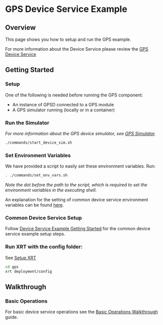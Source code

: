 # GPS Device Service Example

## Overview

This page shows you how to setup and run the GPS example.

For more information about the Device Service please review the [GPS Device Service](https://docs.iotechsys.com/edge-xrt20/device-service-components/gps-device-service-component.html)

## Getting Started

### **Setup**

One of the following is needed before running the GPS component:

* An instance of GPSD connected to a GPS module
* A GPS simulator running (locally or in a container)

### **Run the Simulator**

*For more information about the GPS device simulator, see [GPS Simulator](https://docs.iotechsys.com/edge-xrt20/simulators/gps/overview.html).*

```bash
./commands/start_device_sim.sh
```

### **Set Environment Variables**

We have provided a script to easily set these environment variables. Run:
```bash
. ./commands/set_env_vars.sh
```
*Note the dot before the path to the script, which is required to set the environment variables in the executing shell.*

An explanation for the setting of common device service environment variables can be found [here](../interactive-walkthrough/ds-getting-started-common.md#Device-service-configuration-setup).

### **Common Device Service Setup**

Follow [Device Service Example Getting Started](../interactive-walkthrough/ds-getting-started-common.md) for the common device service example setup steps.

### **Run XRT with the config folder:**

See [Setup XRT](../interactive-walkthrough/setup-xrt.md)

```bash
cd gps
xrt deployment/config
```
## Walkthrough

### Basic Operations 

For basic device service operations see the [Basic Operations Walkthrough](../interactive-walkthrough/basic-operations.md) guide.
